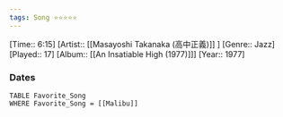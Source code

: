 ```yaml
---
tags: Song ⭐⭐⭐⭐⭐ 
---
```

[Time:: 6:15]
[Artist:: [[Masayoshi Takanaka (高中正義)]] ]
[Genre:: Jazz]
[Played:: 17]
[Album:: [[An Insatiable High (1977)]]]
[Year:: 1977]
### Dates
````dataview
TABLE Favorite_Song
WHERE Favorite_Song = [[Malibu]]
````